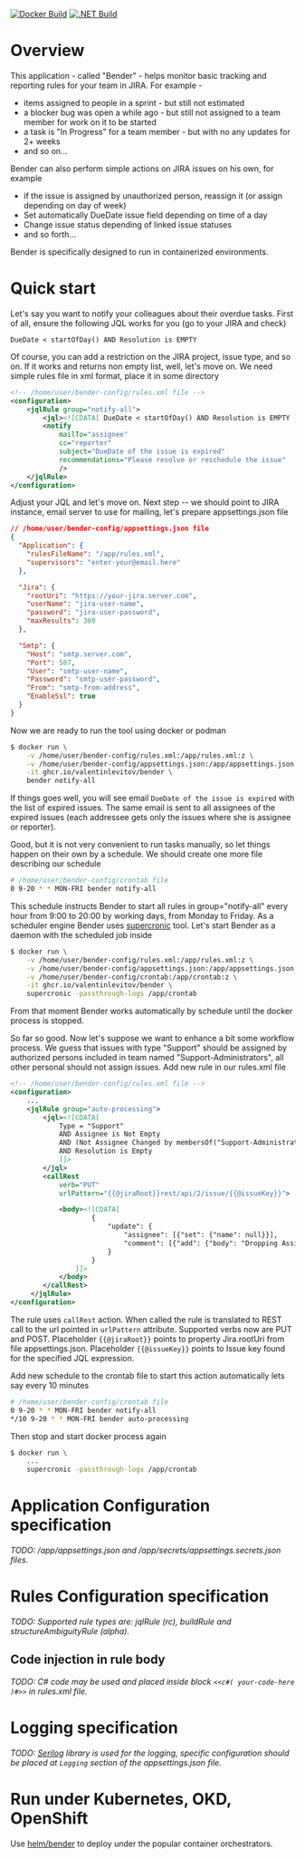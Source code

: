 [![Docker Build](https://github.com/valentinlevitov/bender/workflows/Docker/badge.svg?event=push)](https://github.com/valentinlevitov/bender/actions?query=workflow%3A%22Docker%22) [![.NET Build](https://github.com/valentinlevitov/bender/workflows/.NET/badge.svg?event=push)](https://github.com/valentinlevitov/bender/actions?query=workflow%3A%22.NET%22)
# Overview
This application - called "Bender" - helps monitor basic tracking and reporting rules for your team in JIRA. For example -

* items assigned to people in a sprint - but still not estimated
* a blocker bug was open a while ago - but still not assigned to a team member for work on it to be started
* a task is "In Progress" for a team member - but with no any updates for 2+ weeks
* and so on...

Bender can also perform simple actions on JIRA issues on his own, for example
* if the issue is assigned by unauthorized person, reassign it (or assign depending on day of week)
* Set automatically DueDate issue field depending on time of a day
* Change issue status depending of linked issue statuses
* and so forth...

Bender is specifically designed to run in containerized environments.

# Quick start
Let's say you want to notify your colleagues about their overdue tasks.
First of all, ensure the following JQL works for you (go to your JIRA and check)

    DueDate < startOfDay() AND Resolution is EMPTY

Of course, you can add a restriction on the JIRA project, issue type, and so on.
If it works and returns non empty list, well, let's move on. We need simple rules file in xml format, place it in some directory

```xml
<!-- /home/user/bender-config/rules.xml file -->
<configuration>
    <jqlRule group="notify-all">
        <jql><![CDATA[ DueDate < startOfDay() AND Resolution is EMPTY ]]></jql>
        <notify 
            mailTo="assignee"
            cc="reporter"
            subject="DueDate of the issue is expired"
            recommendations="Please resolve or reschedule the issue"
            />
    </jqlRule>
</configuration>
```

Adjust your JQL and let's move on.
Next step -- we should point to JIRA instance, email server to use for mailing, let's prepare appsettings.json file

```json
// /home/user/bender-config/appsettings.json file
{
  "Application": {
    "rulesFileName": "/app/rules.xml",
    "supervisors": "enter-your@email.here"
  },

  "Jira": {
    "rootUri": "https://your-jira.server.com",
    "userName": "jira-user-name",
    "password": "jira-user-password",
    "maxResults": 300
  },

  "Smtp": {
    "Host": "smtp.server.com",
    "Port": 587,
    "User": "smtp-user-name",
    "Password": "smtp-user-password",
    "From": "smtp-from-address",
    "EnableSsl": true
  } 
}
```

Now we are ready to run the tool using docker or podman

```bash
$ docker run \
    -v /home/user/bender-config/rules.xml:/app/rules.xml:z \
    -v /home/user/bender-config/appsettings.json:/app/appsettings.json:z \
    -it ghcr.io/valentinlevitov/bender \
    bender notify-all
```

If things goes well, you will see email `DueDate of the issue is expired` with the list of expired issues.
The same email is sent to all assignees of the expired issues (each addressee gets only the issues where she is assignee or reporter).

Good, but it is not very convenient to run tasks manually, so let things happen on their own by a schedule. We should create one more file describing our schedule

```sh
# /home/user/bender-config/crontab file
0 9-20 * * MON-FRI bender notify-all
```
This schedule instructs Bender to start all rules in group="notify-all" every hour from 9:00 to 20:00 by working days, from Monday to Friday. As a scheduler engine Bender uses [supercronic](https://github.com/aptible/supercronic) tool.
Let's start Bender as a daemon with the scheduled job inside
```bash
$ docker run \
    -v /home/user/bender-config/rules.xml:/app/rules.xml:z \
    -v /home/user/bender-config/appsettings.json:/app/appsettings.json:z \
    -v /home/user/bender-config/crontab:/app/crontab:z \
    -it ghcr.io/valentinlevitov/bender \
    supercronic -passthrough-logs /app/crontab
```
From that moment Bender works automatically by schedule until the docker process is stopped.

So far so good. Now let's suppose we want to enhance a bit some workflow process. We guess that issues with type "Support" should be assigned by authorized persons included in team named "Support-Administrators", all other personal should not assign issues. Add new rule in our rules.xml file

```xml
<!-- /home/user/bender-config/rules.xml file -->
<configuration>
    ...
    <jqlRule group="auto-processing">
        <jql><![CDATA[ 
            Type = "Support"
            AND Assignee is Not Empty
            AND (Not Assignee Changed by membersOf("Support-Administrators"))
            AND Resolution is Empty
            ]]>
        </jql>
        <callRest
            verb="PUT"
            urlPattern="{{@jiraRoot}}rest/api/2/issue/{{@issueKey}}">

            <body><![CDATA[
                    {
                        "update": {
                            "assignee": [{"set": {"name": null}}],
                            "comment": [{"add": {"body": "Dropping Assignee. Only members of Support-Administrators team may assign Support issues"}}]
                        }
                    }
                ]]>
            </body>
        </callRest>
     </jqlRule>
</configuration>
```
The rule uses `callRest` action. When called the rule is translated to REST call to the url pointed in `urlPattern` attribute. Supported verbs now are PUT and POST. Placeholder `{{@jiraRoot}}` points to property Jira.rootUri from file appsettings.json. Placeholder `{{@issueKey}}` points to Issue key found for the specified JQL expression.

Add new schedule to the crontab file to start this action automatically lets say every 10 minutes
```sh
# /home/user/bender-config/crontab file
0 9-20 * * MON-FRI bender notify-all
*/10 9-20 * * MON-FRI bender auto-processing
```
Then stop and start docker process again
```bash
$ docker run \
    ...
    supercronic -passthrough-logs /app/crontab
```
# Application Configuration specification
*TODO: /app/appsettings.json and /app/secrets/appsettings.secrets.json files.*

# Rules Configuration specification
*TODO: Supported rule types are: jqlRule (rc), buildRule and structureAmbiguityRule (alpha).*
## Code injection in rule body
*TODO: C# code may be used and placed inside block `<<c#( your-code-here )#>>` in rules.xml file.*

# Logging specification
*TODO: [Serilog](https://github.com/serilog) library is used for the logging, specific configuration should be placed at `Logging` section of the appsettings.json file.*

# Run under Kubernetes, OKD, OpenShift
Use [helm/bender](https://github.com/ValentinLevitov/helm) to deploy under the popular container orchestrators.
